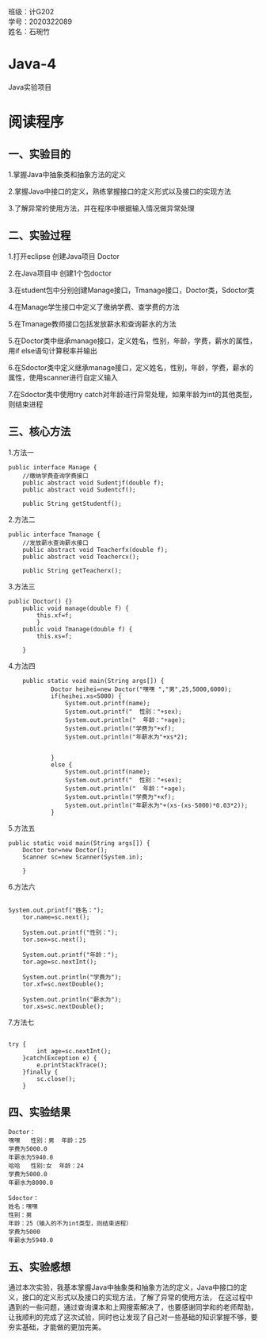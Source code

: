 班级：计G202  
学号：2020322089  
姓名：石琬竹

# Java-4
Java实验项目

# 阅读程序  

## 一、实验目的
1.掌握Java中抽象类和抽象方法的定义

2.掌握Java中接口的定义，熟练掌握接口的定义形式以及接口的实现方法

3.了解异常的使用方法，并在程序中根据输入情况做异常处理


## 二、实验过程  
1.打开eclipse 创建Java项目 Doctor

2.在Java项目中 创建1个包doctor

3.在student包中分别创建Manage接口，Tmanage接口，Doctor类，Sdoctor类

4.在Manage学生接口中定义了缴纳学费、查学费的方法

5.在Tmanage教师接口包括发放薪水和查询薪水的方法

5.在Doctor类中继承manage接口，定义姓名，性别，年龄，学费，薪水的属性，用if else语句计算税率并输出

6.在Sdoctor类中定义继承manage接口，定义姓名，性别，年龄，学费，薪水的属性，使用scanner进行自定义输入

7.在Sdoctor类中使用try catch对年龄进行异常处理，如果年龄为int的其他类型，则结束进程


## 三、核心方法  
1.方法一
```
public interface Manage {
	//缴纳学费查询学费接口
	public abstract void Sudentjf(double f);
	public abstract void Sudentcf();
	
	public String getStudentf();
```
2.方法二
```
public interface Tmanage {	
	//发放薪水查询薪水接口
	public abstract void Teacherfx(double f);
	public abstract void Teachercx();
	
	public String getTeacherx();
```
3.方法三
```   
public Doctor() {}
	public void manage(double f) {
		this.xf=f;
		}
	public void Tmanage(double f) {
		this.xs=f;
		
	}
```
4.方法四
```
 	public static void main(String args[]) {
			Doctor heihei=new Doctor("嘿嘿 ","男",25,5000,6000);
			if(heihei.xs<5000) {
				System.out.printf(name);
				System.out.printf("  性别："+sex);
				System.out.println("  年龄："+age);
				System.out.println("学费为"+xf);
				System.out.println("年薪水为"+xs*2);
				
				
			}
			else {
				System.out.printf(name);
				System.out.printf("  性别："+sex);
				System.out.println("  年龄："+age);
				System.out.println("学费为"+xf);
				System.out.println("年薪水为"+(xs-(xs-5000)*0.03*2));
			}
```

5.方法五
```
public static void main(String args[]) { 
	Doctor tor=new Doctor();
	Scanner sc=new Scanner(System.in);
		
	}

```
6.方法六
```

System.out.printf("姓名：");
	tor.name=sc.next();
	
	System.out.printf("性别：");
	tor.sex=sc.next();
	
	System.out.printf("年龄：");
	tor.age=sc.nextInt();
	
	System.out.println("学费为");
	tor.xf=sc.nextDouble();
	
	System.out.println("薪水为");
	tor.xs=sc.nextDouble();

```

7.方法七
```

try {
		int age=sc.nextInt();
	}catch(Exception e) {
		e.printStackTrace();
	}finally {
		sc.close();
	}

```


## 四、实验结果  
```
Doctor：
嘿嘿   性别：男  年龄：25
学费为5000.0
年薪水为5940.0
哈哈   性别:女  年龄：24
学费为5000.0
年薪水为8000.0

Sdoctor：
姓名：嘿嘿
性别：男
年龄：25（输入的不为int类型，则结束进程）
学费为5000
年薪水为5940.0
```

## 五、实验感想  
通过本次实验，我基本掌握Java中抽象类和抽象方法的定义，Java中接口的定义，接口的定义形式以及接口的实现方法，了解了异常的使用方法，
在这过程中遇到的一些问题，通过查询课本和上网搜索解决了，也要感谢同学和的老师帮助，让我顺利的完成了这次试验，同时也让发现了自己对一些基础的知识掌握不够，要夯实基础，才能做的更加完美。
